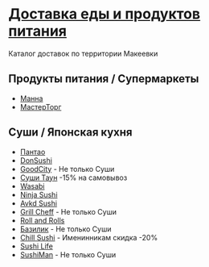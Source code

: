 # <u>Доставка еды и продуктов питания</u>
Каталог доставок по территории Макеевки

## Продукты питания / Супермаркеты
- [Манна](https://manna-store.ru/) 
- [МастерТорг](https://manna-store.ru/market/) 

## Суши / Японская кухня
- [Пантао](https://pantao.ru/) 
- [DonSushi](https://t.me/donsushi_dn) 
- [GoodCity](https://goodcity.com.ru/) - Не только Суши
- [Суши Таун](https://mk.sushi-town.com/) -15% на самовывоз
- [Wasabi](https://vk.com/wasabi_sushi_makeevka) 
- [Ninja Sushi](https://ninja-sushi-dn.ru/) 
- [Avkd Sushi](https://www.avkdsushi.ru/) 
- [Grill Cheff](https://grilchef.ru/) - Не только Суши
- [Roll and Rolls](https://rollandrolls.com/)
- [Базилик](https://basilrest.com/) - Не только Суши
- [Chill Sushi](https://chillsushi.ru/) - Именинникам скидка -20%
- [Sushi Life](https://sushi-life.org/)
- [SushiMan](https://sushiman-dn.ru/) - Не только Суши